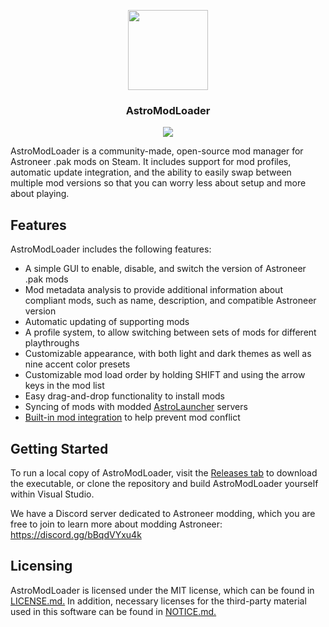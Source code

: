 <p align="center">
  <img src="https://i.imgur.com/zrjykFN.png" width="128px">
  <h3 align="center">AstroModLoader</h3>
</p>
<p align="center"><img src="https://i.imgur.com/SALFGLa.png"></p>

AstroModLoader is a community-made, open-source mod manager for Astroneer .pak mods on Steam. It includes support for mod profiles, automatic update integration, and the ability to easily swap between multiple mod versions so that you can worry less about setup and more about playing.

## Features
AstroModLoader includes the following features:
* A simple GUI to enable, disable, and switch the version of Astroneer .pak mods
* Mod metadata analysis to provide additional information about compliant mods, such as name, description, and compatible Astroneer version
* Automatic updating of supporting mods
* A profile system, to allow switching between sets of mods for different playthroughs
* Customizable appearance, with both light and dark themes as well as nine accent color presets
* Customizable mod load order by holding SHIFT and using the arrow keys in the mod list
* Easy drag-and-drop functionality to install mods
* Syncing of mods with modded [AstroLauncher](https://github.com/ricky-davis/AstroLauncher) servers
* [Built-in mod integration](https://github.com/AstroTechies/AstroModIntegrator) to help prevent mod conflict

## Getting Started
To run a local copy of AstroModLoader, visit the [Releases tab](https://github.com/AstroTechies/AstroModLoader/releases) to download the executable, or clone the repository and build AstroModLoader yourself within Visual Studio.

We have a Discord server dedicated to Astroneer modding, which you are free to join to learn more about modding Astroneer: https://discord.gg/bBqdVYxu4k

## Licensing
AstroModLoader is licensed under the MIT license, which can be found in [LICENSE.md.](https://github.com/AstroTechies/AstroModLoader/blob/master/LICENSE.md) In addition, necessary licenses for the third-party material used in this software can be found in [NOTICE.md.](https://github.com/AstroTechies/AstroModLoader/blob/master/NOTICE.md)